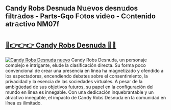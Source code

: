 ## Candy Robs Desnuda N𝚞𝚎vos desn𝚞dos filtr𝚊dos - Parts-Gqo F𝚘tos vid𝚎o - C𝚘ntenido atr𝚊ctivo NM07f

# <h2><a href="http://mb02f1.tromn.icu/?c=Candy+Robs+Desnuda">🔗👉👉👉 Candy Robs Desnuda 🔗🔗</a></h2>

[![Candy Robs Desnuda nuevo](https://i.imgur.com/pEAQMta.gif)](http://mb02f1.tromn.icu/?c=Candy+Robs+Desnuda)
Candy Robs Desnuda, un personaje complejo e intrigante, elude la clasificación directa. Su forma poco convencional de crear una presencia en línea ha magnetizado y ofendido a los espectadores, encendiendo debates sobre el consentimiento, la privacidad y la esencia de las sociedades virtuales. A pesar de la ambigüedad de sus objetivos futuros, su papel en la configuración del mundo en línea es innegable. Con una dedicación inquebrantable y un atractivo innegable, el impacto de Candy Robs Desnuda en la comunidad en línea es ilimitado.
